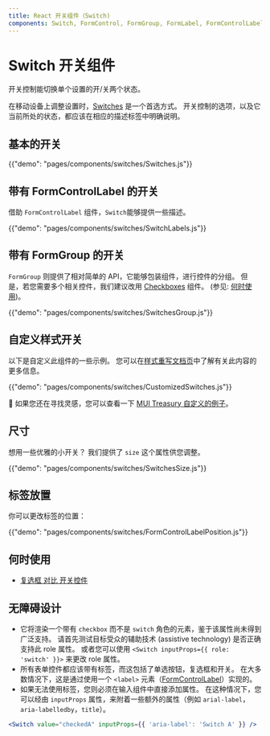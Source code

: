 ```yaml
---
title: React 开关组件（Switch)
components: Switch, FormControl, FormGroup, FormLabel, FormControlLabel
---
```


# Switch 开关组件

<p class="description">开关控制能切换单个设置的开/关两个状态。</p>

在移动设备上调整设置时，[Switches](https://material.io/design/components/selection-controls.html#switches) 是一个首选方式。 开关控制的选项，以及它当前所处的状态，都应该在相应的描述标签中明确说明。

## 基本的开关

{{"demo": "pages/components/switches/Switches.js"}}

## 带有 FormControlLabel 的开关

借助 `FormControlLabel` 组件，`Switch`能够提供一些描述。

{{"demo": "pages/components/switches/SwitchLabels.js"}}

## 带有 FormGroup 的开关

`FormGroup` 则提供了相对简单的 API，它能够包装组件，进行控件的分组。 但是，若您需要多个相关控件，我们建议改用 [Checkboxes](/components/checkboxes/) 组件。 (参见: [何时使用](#when-to-use))。

{{"demo": "pages/components/switches/SwitchesGroup.js"}}

## 自定义样式开关

以下是自定义此组件的一些示例。 您可以在[样式重写文档页](/customization/components/)中了解有关此内容的更多信息。

{{"demo": "pages/components/switches/CustomizedSwitches.js"}}

🎨 如果您还在寻找灵感，您可以查看一下 [MUI Treasury 自定义的例子](https://mui-treasury.com/components/button)。

## 尺寸

想用一些优雅的小开关？ 我们提供了 `size` 这个属性供您调整。

{{"demo": "pages/components/switches/SwitchesSize.js"}}

## 标签放置

你可以更改标签的位置：

{{"demo": "pages/components/switches/FormControlLabelPosition.js"}}

## 何时使用

- [复选框 对比 开关控件](https://uxplanet.org/checkbox-vs-toggle-switch-7fc6e83f10b8)

## 无障碍设计

- 它将渲染一个带有 `checkbox` 而不是 `switch` 角色的元素，鉴于该属性尚未得到广泛支持。 请首先测试目标受众的辅助技术 (assistive technology) 是否正确支持此 role 属性。 或者您可以使用 `<Switch inputProps={{ role: 'switch' }}>` 来更改 role 属性。
- 所有表单控件都应该带有标签，而这包括了单选按钮，复选框和开关。 在大多数情况下，这是通过使用一个 `<label>` 元素（[FormControlLabel](/api/form-control-label/)）实现的。
- 如果无法使用标签，您则必须在输入组件中直接添加属性。 在这种情况下，您可以经由 `inputProps` 属性，来附着一些额外的属性（例如 `arial-label`，`aria-labelledby`，`title`）。

```jsx
<Switch value="checkedA" inputProps={{ 'aria-label': 'Switch A' }} />
```